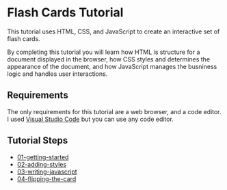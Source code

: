 # Flash Cards Tutorial
This tutorial uses HTML, CSS, and JavaScript to create an interactive set of flash cards. 

By completing this tutorial you will learn how HTML is structure for a document displayed in the browser, how CSS styles and determines the appearance of the document, and how JavaScript manages the busniness logic and handles user interactions. 

## Requirements
The only requirements for this tutorial are a web browser, and a code editor. I used [Visual Studio Code](https://code.visualstudio.com) but you can use any code editor. 

## Tutorial Steps

- [01-getting-started]
- [02-adding-styles]
- [03-writing-javascript]
- [04-flipping-the-card]

[01-getting-started]: 01-getting-started.md
[02-adding-styles]: 02-adding-styles.md
[03-writing-javascript]: 03-writing-javascript.md
[04-flipping-the-card]: 04-flipping-the-card.md